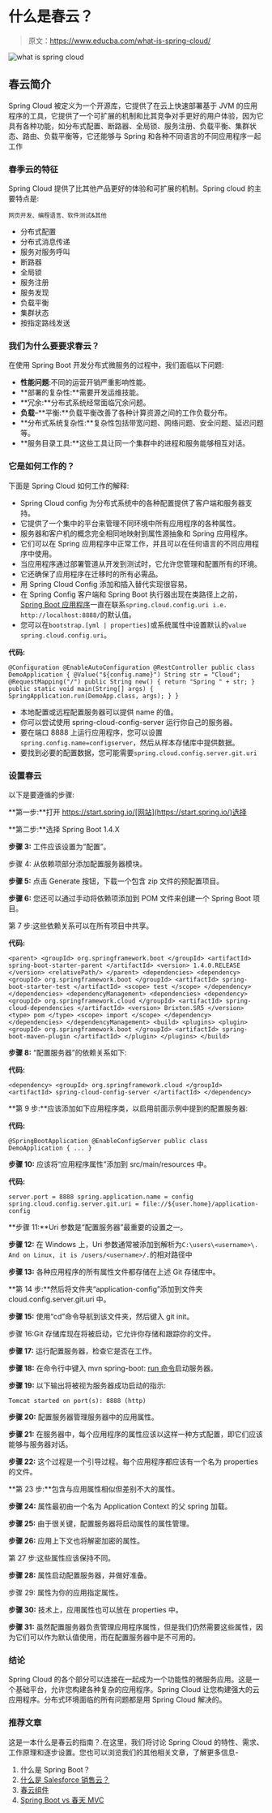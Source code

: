 # 什么是春云？

> 原文：<https://www.educba.com/what-is-spring-cloud/>

![what is spring cloud](img/61b783556dde46663b39c01e2dbfd16d.png)



## 春云简介

Spring Cloud 被定义为一个开源库，它提供了在云上快速部署基于 JVM 的应用程序的工具，它提供了一个可扩展的机制和比其竞争对手更好的用户体验，因为它具有各种功能，如分布式配置、断路器、全局锁、服务注册、负载平衡、集群状态、路由、负载平衡等，它还能够与 Spring 和各种不同语言的不同应用程序一起工作

### 春季云的特征

Spring Cloud 提供了比其他产品更好的体验和可扩展的机制。Spring cloud 的主要特点是:

<small>网页开发、编程语言、软件测试&其他</small>

*   分布式配置
*   分布式消息传递
*   服务对服务呼叫
*   断路器
*   全局锁
*   服务注册
*   服务发现
*   负载平衡
*   集群状态
*   按指定路线发送

### 我们为什么要要求春云？

在使用 Spring Boot 开发分布式微服务的过程中，我们面临以下问题:

*   **性能问题**:不同的运营开销严重影响性能。
*   **部署的复杂性:**需要开发运维技能。
*   **冗余:**分布式系统经常面临冗余问题。
*   **负载**–**平衡:**负载平衡改善了各种计算资源之间的工作负载分布。
*   **分布式系统复杂性:**复杂性包括带宽问题、网络问题、安全问题、延迟问题等。
*   **服务目录工具:**这些工具让同一个集群中的进程和服务能够相互对话。

### 它是如何工作的？

下面是 Spring Cloud 如何工作的解释:

*   Spring Cloud config 为分布式系统中的各种配置提供了客户端和服务器支持。
*   它提供了一个集中的平台来管理不同环境中所有应用程序的各种属性。
*   服务器和客户机的概念完全相同地映射到属性源抽象和 Spring 应用程序。
*   它们可以在 Spring 应用程序中正常工作，并且可以在任何语言的不同应用程序中使用。
*   当应用程序通过部署管道从开发到测试时，它允许您管理和配置所有的环境。
*   它还确保了应用程序在迁移时的所有必需品。
*   用 Spring Cloud Config 添加和插入替代实现很容易。
*   在 Spring Config 客户端和 Spring Boot 执行器出现在类路径上之前， [Spring Boot 应用程序](https://www.educba.com/spring-boot-application/)一直在联系`spring.cloud.config.uri i.e. http://localhost:8888/`的默认值。
*   您可以在`bootstrap.[yml | properties]`或系统属性中设置默认的`value spring.cloud.config.uri`。

**代码:**

`@Configuration
@EnableAutoConfiguration
@RestController
public class DemoApplication {
@Value("${config.name}")
String str = "Cloud";
@RequestMapping("/")
public String new() {
return "Spring " + str;
}
public static void main(String[] args) {
SpringApplication.run(DemoApp.class, args);
}
}`

*   本地配置或远程配置服务器可以提供 name 的值。
*   你可以尝试使用 spring-cloud-config-server 运行你自己的服务器。
*   要在端口 8888 上运行应用程序，您可以设置`spring.config.name=configserver`，然后从样本存储库中提供数据。
*   要找到必要的配置数据，您可能需要`spring.cloud.config.server.git.uri`

### 设置春云

以下是要遵循的步骤:

**第一步:**打开 https://start.spring.io/[网站](https://start.spring.io/)选择

**第二步:**选择 Spring Boot 1.4.X

**步骤 3:** 工件应该设置为“配置”。

步骤 4: 从依赖项部分添加配置服务器模块。

**步骤 5:** 点击 Generate 按钮，下载一个包含 zip 文件的预配置项目。

**步骤 6:** 您还可以通过手动将依赖项添加到 POM 文件来创建一个 Spring Boot 项目。

第 7 步:这些依赖关系可以在所有项目中共享。

**代码:**

`<parent>
<groupId> org.springframework.boot </groupId>
<artifactId> spring-boot-starter-parent </artifactId>
<version> 1.4.0.RELEASE </version>
<relativePath/>
</parent>
<dependencies>
<dependency>
<groupId> org.springframework.boot </groupId>
<artifactId> spring-boot-starter-test </artifactId>
<scope> test </scope>
</dependency>
</dependencies>
<dependencyManagement>
<dependencies>
<dependency>
<groupId> org.springframework.cloud </groupId>
<artifactId> spring-cloud-dependencies </artifactId>
<version> Brixton.SR5 </version>
<type> pom </type>
<scope> import </scope>
</dependency>
</dependencies>
</dependencyManagement>
<build>
<plugins>
<plugin>
<groupId> org.springframework.boot </groupId>
<artifactId> spring-boot-maven-plugin </artifactId>
</plugin>
</plugins>
</build>`

**步骤 8:** “配置服务器”的依赖关系如下:

**代码:**

`<dependency>
<groupId> org.springframework.cloud </groupId>
<artifactId> spring-cloud-config-server </artifactId>
</dependency>`

**第 9 步:**应该添加如下应用程序类，以启用前面示例中提到的配置服务器:

**代码:**

`@SpringBootApplication
@EnableConfigServer
public class DemoApplication {
...
}`

**步骤 10:** 应该将“应用程序属性”添加到 src/main/resources 中。

**代码:**

`server.port = 8888
spring.application.name = config
spring.cloud.config.server.git.uri = file://${user.home}/application-config`

**步骤 11:**Uri 参数是“配置服务器”最重要的设置之一。

**步骤 12:** 在 Windows 上，Uri 参数通常被添加到解析为`C:\users\<username>\. And on Linux, it is /users/<username>/.`的相对路径中

**步骤 13:** 各种应用程序的所有属性文件都存储在上述 Git 存储库中。

**第 14 步:**然后将文件夹“application-config”添加到文件夹 cloud.config.server.git.uri 中。

**步骤 15:** 使用“cd”命令导航到该文件夹，然后键入 git init。

步骤 16:Git 存储库现在将被启动，它允许你存储和跟踪你的文件。

**步骤 17:** 运行配置服务器，检查它是否在工作。

**步骤 18:** 在命令行中键入 mvn spring-boot: [run 命令](https://www.educba.com/powershell-run-command/)启动服务器。

**步骤 19:** 以下输出将被视为服务器成功启动的指示:

`Tomcat started on port(s): 8888 (http)`

**步骤 20:** 配置服务器管理服务器中的应用属性。

**步骤 21:** 在服务器中，每个应用程序的属性应该以这样一种方式配置，即它们应该能够与服务器对话。

**步骤 22:** 这个过程是一个引导过程。每个应用程序都应该有一个名为 properties 的文件。

**第 23 步:**包含与应用属性相似但差别不大的属性。

**步骤 24:** 属性最初由一个名为 Application Context 的父 spring 加载。

**步骤 25:** 由于很关键，配置服务器将启动属性的属性管理。

**步骤 26:** 应用上下文也将解密加密的属性。

第 27 步:这些属性应该保持不同。

**步骤 28:** 属性启动配置服务器，并做好准备。

步骤 29: 属性为你的应用指定属性。

**步骤 30:** 技术上，应用属性也可以放在 properties 中。

**步骤 31:** 虽然配置服务器负责管理应用程序属性，但是我们仍然需要这些属性，因为它们可以作为默认值使用，而在配置服务器中是不可用的。

### 结论

Spring Cloud 的各个部分可以连接在一起成为一个功能性的微服务应用。这是一个基础平台，允许您构建各种复杂的应用程序。Spring Cloud 让您构建强大的云应用程序。分布式环境面临的所有问题都是用 Spring Cloud 解决的。

### 推荐文章

这是一本什么是春云的指南？.在这里，我们将讨论 Spring Cloud 的特性、需求、工作原理和逐步设置。您也可以浏览我们的其他相关文章，了解更多信息-

1.  什么是 Spring Boot？
2.  [什么是 Salesforce 销售云？](https://www.educba.com/what-is-salesforce-sales-cloud/)
3.  [春云组件](https://www.educba.com/spring-cloud-components/)
4.  [Spring Boot vs 春天 MVC](https://www.educba.com/spring-boot-vs-spring-mvc/)






